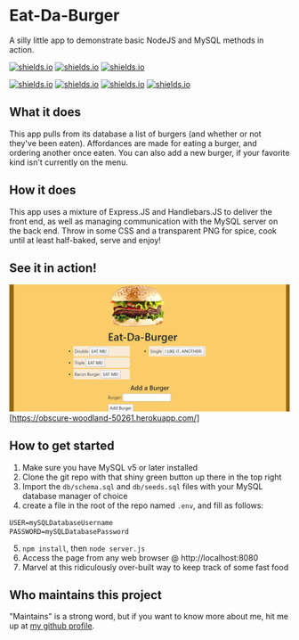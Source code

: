 # Eat-Da-Burger
A silly little app to demonstrate basic NodeJS and MySQL methods in action. 

[![shields.io](https://img.shields.io/badge/made%20with-Express.JS-red?style=for-the-badge)](https://shields.io)
[![shields.io](https://img.shields.io/badge/made%20with-handlebars.JS-red?style=for-the-badge)](https://shields.io)
[![shields.io](https://img.shields.io/badge/made%20with-copious%20swearing-darkblue?style=for-the-badge)](https://shields.io)

[![shields.io](https://img.shields.io/badge/designed%20with-crayons-blue?style=for-the-badge)](https://shields.io)
[![shields.io](https://img.shields.io/badge/built%20by-a%20neckbeard-orange?style=for-the-badge)](https://shields.io)
[![shields.io](https://img.shields.io/badge/you%20didn't-ask%20for%20this-blue?style=for-the-badge)](https://shields.io)
[![shields.io](https://img.shields.io/badge/but%20you-got%20it%20anyway-blue?style=for-the-badge)](https://shields.io)

## What it does

This app pulls from its database a list of burgers (and whether or not they've been eaten). Affordances are made for eating a burger, and ordering another once eaten. You can also add a new burger, if your favorite kind isn't currently on the menu.

## How it does

This app uses a mixture of Express.JS and Handlebars.JS to deliver the front end, as well as managing communication with the MySQL server on the back end. Throw in some CSS and a transparent PNG for spice, cook until at least half-baked, serve and enjoy!

## See it in action!

![Demo animation goes here](./Screenshot.png)[https://obscure-woodland-50261.herokuapp.com/]

## How to get started
1. Make sure you have MySQL v5 or later installed
2. Clone the git repo with that shiny green button up there in the top right
3. Import the `db/schema.sql` and `db/seeds.sql` files with your MySQL database manager of choice
4. create a file in the root of the repo named `.env`, and fill as follows: 
```
USER=mySQLDatabaseUsername
PASSWORD=mySQLDatabasePassword
```
5. `npm install`, then `node server.js`
6. Access the page from any web browser @ http://localhost:8080
7. Marvel at this ridiculously over-built way to keep track of some fast food

## Who maintains this project

"Maintains" is a strong word, but if you want to know more about me, hit me up at [my github profile](https://github.com/Auretus).